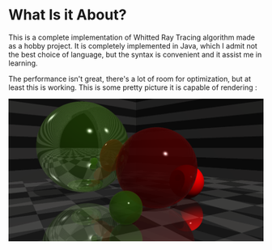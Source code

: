 # What Is it About?

This is a complete implementation of Whitted Ray Tracing algorithm made as a hobby project. It is completely implemented in Java, which I admit not the best choice of language, but the syntax is convenient and it assist me in learning.

The performance isn't great, there's a lot of room for optimization, but at least this is working. This is some pretty picture it is capable of rendering :

![image](./RayTracer.png)
